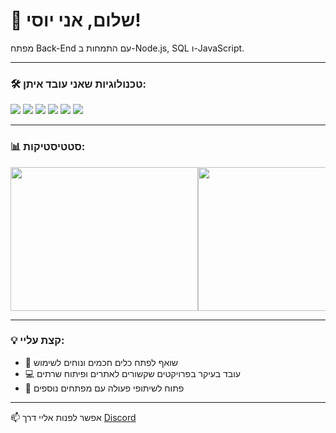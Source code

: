 # 👋 שלום, אני יוסי!

מפתח Back-End עם התמחות ב-Node.js, SQL ו-JavaScript.

---

### 🛠️ טכנולוגיות שאני עובד איתן:

<p>
  <img src="https://img.shields.io/badge/-Node.js-339933?style=flat&logo=node.js&logoColor=white" />
  <img src="https://img.shields.io/badge/-JavaScript-F7DF1E?style=flat&logo=javascript&logoColor=black" />
  <img src="https://img.shields.io/badge/-SQL-4479A1?style=flat&logo=postgresql&logoColor=white" />
  <img src="https://img.shields.io/badge/-Bootstrap-563D7C?style=flat&logo=bootstrap&logoColor=white" />
  <img src="https://img.shields.io/badge/-HTML5-E34F26?style=flat&logo=html5&logoColor=white" />
  <img src="https://img.shields.io/badge/-CSS3-1572B6?style=flat&logo=css3&logoColor=white" />
</p>

---

### 📊 סטטיסטיקות:
<div align="center" style="overflow: hidden; display: flex; justify-content:space-around;">
  <img height="230" width="300" src="https://wakatime.com/share/@yossefbatash/3edd0505-5473-4362-94df-17e046083509.png"> 
  <img height="230" width="300" src="https://wakatime.com/share/@yossefbatash/ab117543-7617-47cb-ba6f-bde5aaf31c66.png"> 
  <img src="https://github-readme-stats.vercel.app/api?username=Yossi-Batash&show_icons=true&theme=dark&count_private=true&include_all_commits=true">
</div>

---

### 💡 קצת עליי:

- 🎯 שואף לפתח כלים חכמים ונוחים לשימוש
- 💻 עובד בעיקר בפרויקטים שקשורים לאתרים ופיתוח שרתים
- 👥 פתוח לשיתופי פעולה עם מפתחים נוספים

---

📫 אפשר לפנות אליי דרך [Discord](https://discord.com/users/1160579148788543619)

